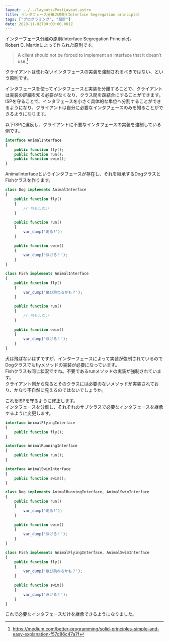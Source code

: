 ```yaml
---
layout: ../../layouts/PostLayout.astro
title: インタフェース分離の原則(Interface Segregation principle)
tags: ["プログラミング", "設計"]
date: 2020-11-02T00:00:00.001Z
---
```


インターフェース分離の原則(Interface Segregation Principle)。  
Robert C. Martinによって作られた原則です。

> A client should not be forced to implement an interface that it doesn’t use.[^1]

クライアントは使わないインタフェースの実装を強制されるべきではない、という原則です。

インタフェースを使ってインタフェースと実装を分離することで、クライアントは実装の詳細を知る必要がなくなり、クラス間を疎結合にすることができます。  
ISPを守ることで、インタフェースを小さく具体的な単位へ分割することができるようになり、クライアントは自分に必要なインタフェースのみを知ることができるようになります。

以下ISPに違反し、クライアントに不要なインタフェースの実装を強制している例です。

```php
interface AnimalInterface
{
    public function fly();
    public function run();
    public function swim();
}
```

AnimalInterfaceというインタフェースが存在し、それを継承するDogクラスとFishクラスを作ります。

```php
class Dog implements AnimalInterface
{
    public function fly()
    {
        // 何もしない
    }
    
    public function run()
    {
        var_dump('走る!');
    }
    
    public function swim()
    {
        var_dump('泳げる！');
    }
}
```

```php
class Fish implements AnimalInterface
{
    public function fly()
    {
        var_dump('飛び跳ねるかも？');
    }
    
    public function run()
    {
        // 何もしない
    }
    
    public function swim()
    {
        var_dump('泳げる！');
    }
}
```

犬は飛ばないはずですが、インターフェースによって実装が強制されているのでDogクラスでもflyメソッドの実装が必要になっています。   
Fishクラスも同じ状況ですね。不要であるrunメソッドの実装が強制されています。  
クライアント側から見るとそのクラスには必要のないメソッドが実装されており、かなり不自然に見えるのではないでしょうか。

これをISPを守るように修正します。  
インタフェースを分離し、それぞれのサブクラスで必要なインタフェースを継承するように変更します。

```php
interface AnimalFlyingInterface
{
    public function fly();
}

interface AnimalRunningInterface
{
    public function run();
}

interface AnimalSwimInterface
{
    public function swim();
}
```

```php
class Dog implements AnimalRunningInterface, AnimalSwimInterface
{    
    public function run()
    {
        var_dump('走る!');
    }
    
    public function swim()
    {
        var_dump('泳げる！');
    }
}
```

```php
class Fish implements AnimalFlyingInterface, AnimalSwimInterface
{
    public function fly()
    {
        var_dump('飛び跳ねるかも？');
    }
    
    public function swim()
    {
        var_dump('泳げる！');
    }
}
```

これで必要なインタフェースだけを継承できるようになりました。

[^1]: https://medium.com/better-programming/solid-principles-simple-and-easy-explanation-f57d86c47a7f
